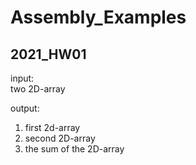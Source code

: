 # Assembly_Examples

## 2021_HW01
input:<br>
two 2D-array

output: 
1. first  2d-array
2. second 2D-array
3. the sum of the 2D-array
